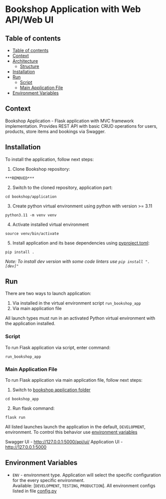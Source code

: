 # Bookshop Application with Web API/Web UI

## Table of contents
* [Table of contents](#table-of-contents)
* [Context](#context)
* [Architecture](#architecture)
  * [Structure](#structure)
* [Installation](#installation)
* [Run](#run)
  * [Script](#script)
  * [Main Application File](#main-application-file)
* [Environment Variables](#environment-variables)

## Context

Bookshop Application - Flask application with MVC framework implementation.
Provides REST API with basic CRUD operations for users, products, store items and bookings via Swagger.

## Installation

To install the application, follow next steps:
1) Clone Bookshop repository:
```shell
***REMOVED***
```
2) Switch to the cloned repository, application part:
```shell
cd bookshop/application
```
3) Create python virtual environment using python with version >= 3.11
```shell
python3.11 -m venv venv
```
4) Activate installed virtual environment
```shell
source venv/bin/activate
```
5) Install application and its base dependencies using [pyproject.toml](pyproject.toml):
```shell
pip install .
```
_Note: To install dev version with some code linters use `pip install ".[dev]"`_

## Run

There are two ways to launch application:
1) Via installed in the virtual environment script `run_bookshop_app`
2) Via main application file

All launch types must run in an activated Python virtual environment with the application installed.

### Script

To run Flask application via script, enter command: <br/>

```shell
run_bookshop_app
```

### Main Application File

To run Flask application via main application file, follow next steps: <br/>
1) Switch to [bookshop application folder](bookshop_app)
```shell
cd bookshop_app
```
2) Run flask command:
```shell
flask run
```

All listed launches launch the application in the default, `DEVELOPMENT`, environment.
To control this behavior use [environment variables](#environment-variables)<br/>

Swagger UI - http://127.0.0.1:5000/api/ui/
Application UI - http://127.0.0.1:5000

## Environment Variables

- `ENV` - environment type. Application will select the specific configuration for the every specific environment. <br/>
Available: [`DEVELOPMENT`, `TESTING`, `PRODUCTION`]. All environment configs listed in file [config.py](bookshop_app/config.py) 
